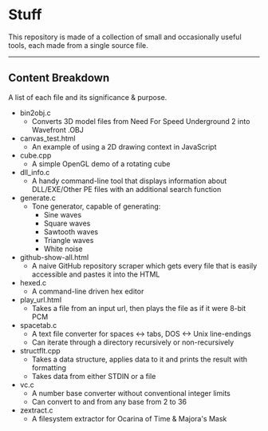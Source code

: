 # Stuff
This repository is made of a collection of small and occasionally useful tools, each made from a single source file.

----

## Content Breakdown

A list of each file and its significance & purpose.

* bin2obj.c
	- Converts 3D model files from Need For Speed Underground 2 into Wavefront .OBJ
* canvas_test.html
	- An example of using a 2D drawing context in JavaScript
* cube.cpp
	- A simple OpenGL demo of a rotating cube
* dll_info.c
	- A handy command-line tool that displays information about DLL/EXE/Other PE files with an additional search function
* generate.c
	- Tone generator, capable of generating:
		- Sine waves
		- Square waves
		- Sawtooth waves
		- Triangle waves
		- White noise
* github-show-all.html
	- A naive GitHub repository scraper which gets every file that is easily accessible and pastes it into the HTML
* hexed.c
	- A command-line driven hex editor
* play_url.html
	- Takes a file from an input url, then plays the file as if it were 8-bit PCM
* spacetab.c
	- A text file converter for spaces <-> tabs, DOS <-> Unix line-endings
	- Can iterate through a directory recursively or non-recursively
* structflt.cpp
	- Takes a data structure, applies data to it and prints the result with formatting
	- Takes data from either STDIN or a file
* vc.c
	- A number base converter without conventional integer limits
	- Can convert to and from any base from 2 to 36
* zextract.c
	- A filesystem extractor for Ocarina of Time & Majora's Mask

